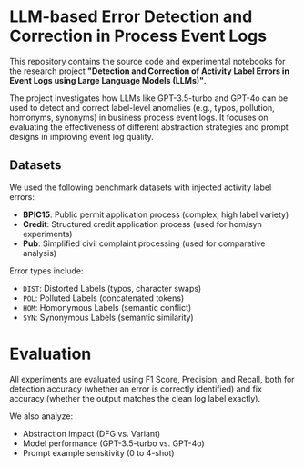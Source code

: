 # LLM-based Error Detection and Correction in Process Event Logs

This repository contains the source code and experimental notebooks for the research project **"Detection and Correction of Activity Label Errors in Event Logs using Large Language Models (LLMs)"**.

The project investigates how LLMs like GPT-3.5-turbo and GPT-4o can be used to detect and correct label-level anomalies (e.g., typos, pollution, homonyms, synonyms) in business process event logs. It focuses on evaluating the effectiveness of different abstraction strategies and prompt designs in improving event log quality.


## Datasets

We used the following benchmark datasets with injected activity label errors:

- **BPIC15**: Public permit application process (complex, high label variety)
- **Credit**: Structured credit application process (used for hom/syn experiments)
- **Pub**: Simplified civil complaint processing (used for comparative analysis)

Error types include:

- `DIST`: Distorted Labels (typos, character swaps)
- `POL`: Polluted Labels (concatenated tokens)
- `HOM`: Homonymous Labels (semantic conflict)
- `SYN`: Synonymous Labels (semantic similarity)

# Evaluation
All experiments are evaluated using F1 Score, Precision, and Recall, both for detection accuracy (whether an error is correctly identified) and fix accuracy (whether the output matches the clean log label exactly).

We also analyze:

- Abstraction impact (DFG vs. Variant)
- Model performance (GPT-3.5-turbo vs. GPT-4o)
- Prompt example sensitivity (0 to 4-shot)
